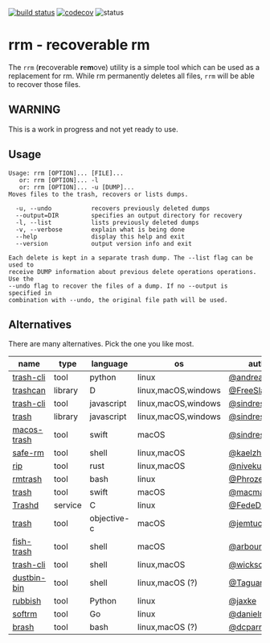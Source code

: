 [![build status](https://travis-ci.org/likle/rrm.svg?branch=master)](https://travis-ci.org/likle/rrm) 
[![codecov](https://codecov.io/gh/likle/rrm/branch/master/graph/badge.svg)](https://codecov.io/gh/likle/rrm)
![status](https://img.shields.io/badge/status-not_released-red.svg?longCache=true&style=flat)

# rrm - recoverable rm
The ``rrm`` (**r**ecoverable **r**e**m**ove) utility is a simple tool which can be 
used as a replacement for rm. While rm permanently deletes all files, ``rrm`` 
will be able to recover those files.
    
## WARNING
This is a work in progress and not yet ready to use.

## Usage
```
Usage: rrm [OPTION]... [FILE]...
   or: rrm [OPTION]... -l
   or: rrm [OPTION]... -u [DUMP]...
Moves files to the trash, recovers or lists dumps.

  -u, --undo           recovers previously deleted dumps
  --output=DIR         specifies an output directory for recovery
  -l, --list           lists previously deleted dumps
  -v, --verbose        explain what is being done
  --help               display this help and exit
  --version            output version info and exit

Each delete is kept in a separate trash dump. The --list flag can be used to
receive DUMP information about previous delete operations operations. Use the
--undo flag to recover the files of a dump. If no --output is specified in
combination with --undo, the original file path will be used.
``` 

## Alternatives
There are many alternatives. Pick the one you like most.

| name                                                       | type    | language    | os                  | author                                              |
|------------------------------------------------------------|---------|-------------|---------------------|-----------------------------------------------------|
| [trash-cli](https://github.com/andreafrancia/trash-cli)    | tool    | python      | linux               | [@andreafrancia](https://github.com/andreafrancia/) |
| [trashcan](https://github.com/FreeSlave/trashcan)          | library | D           | linux,macOS,windows | [@FreeSlave](https://github.com/FreeSlave/)         |
| [trash-cli](https://github.com/sindresorhus/trash-cli)     | tool    | javascript  | linux,macOS,windows | [@sindresorhus](https://github.com/sindresorhus/)   |
| [trash](https://github.com/sindresorhus/trash)             | library | javascript  | linux,macOS,windows | [@sindresorhus](https://github.com/sindresorhus/)   |
| [macos-trash](https://github.com/sindresorhus/macos-trash) | tool    | swift       | macOS               | [@sindresorhus](https://github.com/sindresorhus/)   |
| [safe-rm](https://github.com/kaelzhang/shell-safe-rm)      | tool    | shell       | linux,macOS         | [@kaelzhang](https://github.com/kaelzhang/)         |
| [rip](https://github.com/nivekuil/rip)                     | tool    | rust        | linux,macOS         | [@nivekuil](https://github.com/nivekuil/)           |
| [rmtrash](https://github.com/PhrozenByte/rmtrash)          | tool    | bash        | linux               | [@PhrozenByte](https://github.com/PhrozenByte/)     |
| [trash](https://github.com/macmade/trash)                  | tool    | swift       | macOS               | [@macmade](https://github.com/macmade/)             |
| [Trashd](https://github.com/FedeDP/Trashd)                 | service | C           | linux               | [@FedeDP](https://github.com/FedeDP/)               |
| [trash](https://github.com/jemtucker/trash)                | tool    | objective-c | macOS               | [@jemtucker](https://github.com/jemtucker/)         |
| [fish-trash](https://github.com/arbourd/fish-trash)        | tool    | shell       | macOS               | [@arbourd](https://github.com/arbourd/)             |
| [trash-cli](https://github.com/wicksome/trash-cli)         | tool    | shell       | linux,macOS         | [@wicksome](https://github.com/wicksome/)           |
| [dustbin-bin](https://github.com/Taguar258/dustbin-bin)    | tool    | shell       | linux,macOS (?)     | [@Taguar258](https://github.com/Taguar258/)         |
| [rubbish](https://github.com/jaxke/rubbish)                | tool    | Python      | linux               | [@jaxke](https://github.com/jaxke/)                 |
| [softrm](https://github.com/danielmanesku/softrm)          | tool    | Go          | linux               | [@danielmanesku](https://github.com/danielmanesku/) |
| [brash](https://gist.github.com/dcparris/2508959)          | tool    | bash        | linux,macOS (?)     | [@dcparris](https://github.com/dcparris/)           |
